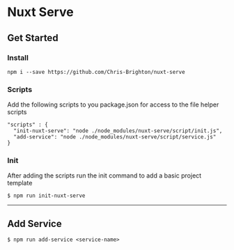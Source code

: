 # Nuxt Serve

## Get Started

### Install

```
npm i --save https://github.com/Chris-Brighton/nuxt-serve
```

### Scripts

Add the following scripts to you package.json for access to the file helper scripts

```
"scripts" : {
  "init-nuxt-serve": "node ./node_modules/nuxt-serve/script/init.js",
  "add-service": "node ./node_modules/nuxt-serve/script/service.js"
}
```

### Init

After adding the scripts run the init command to add a basic project template

```
$ npm run init-nuxt-serve
```

---

## Add Service

```
$ npm run add-service <service-name>
```
